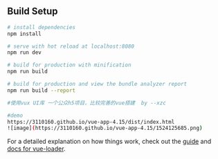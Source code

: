 
## Build Setup

``` bash
# install dependencies
npm install

# serve with hot reload at localhost:8080
npm run dev

# build for production with minification
npm run build

# build for production and view the bundle analyzer report
npm run build --report

#使用vux UI库 一个公众h5项目，比较完善的vue搭建  by --xzc

#demo
https://3110160.github.io/vue-app-4.15/dist/index.html
![image](https://3110160.github.io/vue-app-4.15/1524125685.png)

```

For a detailed explanation on how things work, check out the [guide](http://vuejs-templates.github.io/webpack/) and [docs for vue-loader](http://vuejs.github.io/vue-loader).
